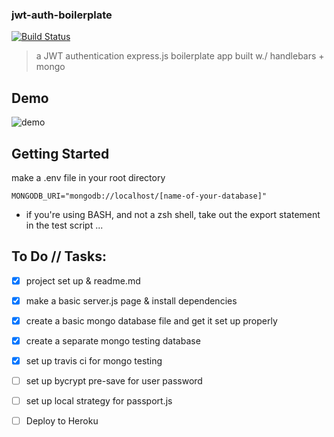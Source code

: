 ### jwt-auth-boilerplate
[![Build Status](https://travis-ci.org/thechutrain/jwt-auth-boilerplate.svg?branch=master)](https://travis-ci.org/thechutrain/jwt-auth-boilerplate)

> a JWT authentication express.js boilerplate app built w./ handlebars + mongo

Demo
------------
![demo](./.notes/jwt-beta-demo.gif)

Getting Started
---------------
make a .env file in your root directory
```
MONGODB_URI="mongodb://localhost/[name-of-your-database]"
```

* if you're using BASH, and not a zsh shell, take out the export statement in the test script ...

To Do // Tasks:
-------
* [x] project set up & readme.md
* [x] make a basic server.js page & install dependencies
* [x] create a basic mongo database file and get it set up properly 
* [x] create a separate mongo testing database
* [x] set up travis ci for mongo testing
* [ ] set up bycrypt pre-save for user password
* [ ] set up local strategy for passport.js
* [ ] Deploy to Heroku

